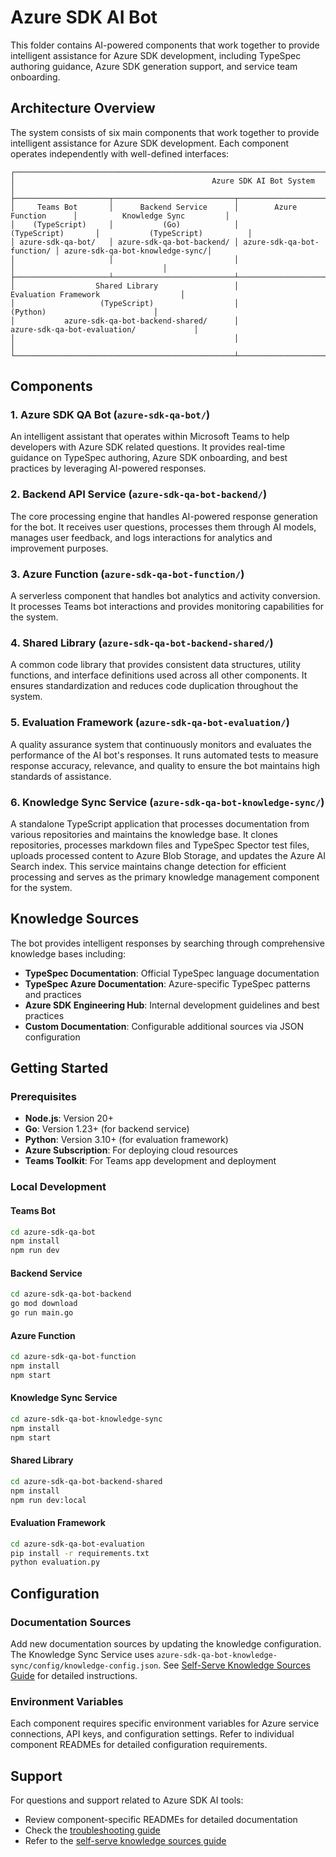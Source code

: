 # Azure SDK AI Bot

This folder contains AI-powered components that work together to provide intelligent assistance for Azure SDK development, including TypeSpec authoring guidance, Azure SDK generation support, and service team onboarding.

## Architecture Overview

The system consists of six main components that work together to provide intelligent assistance for Azure SDK development. Each component operates independently with well-defined interfaces:

```text
┌────────────────────────────────────────────────────────────────────────────────────────────────────────────────┐
│                                            Azure SDK AI Bot System                                             │
├─────────────────────┬───────────────────────────┬────────────────────────────┬─────────────────────────────────┤
│     Teams Bot       │      Backend Service      │        Azure Function      │          Knowledge Sync         │
│    (TypeScript)     │           (Go)            │         (TypeScript)       │           (TypeScript)          │
│ azure-sdk-qa-bot/   │ azure-sdk-qa-bot-backend/ │ azure-sdk-qa-bot-function/ │ azure-sdk-qa-bot-knowledge-sync/│
│                     │                           │                            │                                 │
├─────────────────────┴───────────────────────────┴────────────────────────────┴─────────────────────────────────┤
│                  Shared Library                 │                        Evaluation Framework                  │
│                   (TypeScript)                  │                              (Python)                        │
│           azure-sdk-qa-bot-backend-shared/      │                     azure-sdk-qa-bot-evaluation/             │
│                                                 │                                                              │
└─────────────────────────────────────────────────┴──────────────────────────────────────────────────────────────┘
```

## Components

### 1. Azure SDK QA Bot (`azure-sdk-qa-bot/`)

An intelligent assistant that operates within Microsoft Teams to help developers with Azure SDK related questions. It provides real-time guidance on TypeSpec authoring, Azure SDK onboarding, and best practices by leveraging AI-powered responses.

### 2. Backend API Service (`azure-sdk-qa-bot-backend/`)

The core processing engine that handles AI-powered response generation for the bot. It receives user questions, processes them through AI models, manages user feedback, and logs interactions for analytics and improvement purposes.

### 3. Azure Function (`azure-sdk-qa-bot-function/`)

A serverless component that handles bot analytics and activity conversion. It processes Teams bot interactions and provides monitoring capabilities for the system.

### 4. Shared Library (`azure-sdk-qa-bot-backend-shared/`)

A common code library that provides consistent data structures, utility functions, and interface definitions used across all other components. It ensures standardization and reduces code duplication throughout the system.

### 5. Evaluation Framework (`azure-sdk-qa-bot-evaluation/`)

A quality assurance system that continuously monitors and evaluates the performance of the AI bot's responses. It runs automated tests to measure response accuracy, relevance, and quality to ensure the bot maintains high standards of assistance.

### 6. Knowledge Sync Service (`azure-sdk-qa-bot-knowledge-sync/`)

A standalone TypeScript application that processes documentation from various repositories and maintains the knowledge base. It clones repositories, processes markdown files and TypeSpec Spector test files, uploads processed content to Azure Blob Storage, and updates the Azure AI Search index. This service maintains change detection for efficient processing and serves as the primary knowledge management component for the system.

## Knowledge Sources

The bot provides intelligent responses by searching through comprehensive knowledge bases including:

- **TypeSpec Documentation**: Official TypeSpec language documentation
- **TypeSpec Azure Documentation**: Azure-specific TypeSpec patterns and practices
- **Azure SDK Engineering Hub**: Internal development guidelines and best practices
- **Custom Documentation**: Configurable additional sources via JSON configuration

## Getting Started

### Prerequisites

- **Node.js**: Version 20+
- **Go**: Version 1.23+ (for backend service)
- **Python**: Version 3.10+ (for evaluation framework)
- **Azure Subscription**: For deploying cloud resources
- **Teams Toolkit**: For Teams app development and deployment

### Local Development

#### Teams Bot

```bash
cd azure-sdk-qa-bot
npm install
npm run dev
```

#### Backend Service

```bash
cd azure-sdk-qa-bot-backend
go mod download
go run main.go
```

#### Azure Function

```bash
cd azure-sdk-qa-bot-function
npm install
npm start
```

#### Knowledge Sync Service

```bash
cd azure-sdk-qa-bot-knowledge-sync
npm install
npm start
```

#### Shared Library

```bash
cd azure-sdk-qa-bot-backend-shared
npm install
npm run dev:local
```

#### Evaluation Framework

```bash
cd azure-sdk-qa-bot-evaluation
pip install -r requirements.txt
python evaluation.py
```

## Configuration

### Documentation Sources

Add new documentation sources by updating the knowledge configuration. The Knowledge Sync Service uses `azure-sdk-qa-bot-knowledge-sync/config/knowledge-config.json`. See [Self-Serve Knowledge Sources Guide](docs/SELF_SERVE_ADD_KNOWLEDGE_SOURCES.md) for detailed instructions.

### Environment Variables

Each component requires specific environment variables for Azure service connections, API keys, and configuration settings. Refer to individual component READMEs for detailed configuration requirements.

## Support

For questions and support related to Azure SDK AI tools:

- Review component-specific READMEs for detailed documentation
- Check the [troubleshooting guide](azure-sdk-qa-bot-backend/TROUBLE_SHOOTING.md)
- Refer to the [self-serve knowledge sources guide](docs/SELF_SERVE_ADD_KNOWLEDGE_SOURCES.md)
